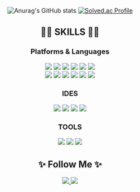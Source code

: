 <div align="center">

  ![Anurag's GitHub stats](https://github-readme-stats.vercel.app/api?username=rud2403&show_icons=true&theme=tokyonight) 
  [![Solved.ac Profile](http://mazassumnida.wtf/api/v2/generate_badge?boj=rud2403)](https://solved.ac/rud2403/)

## 👨‍💻 SKILLS 👨‍💻
### Platforms & Languages
  
  <img src="https://img.shields.io/badge/Java-007396?style=flat-square&logo=Java&logoColor=white"/>
  <img src="https://img.shields.io/badge/Spring-6DB33F?style=flat-square&amp;logo=Spring&amp;logoColor=white">
  <img src="https://img.shields.io/badge/Spring Boot-6DB33F?style=flat-square&amp;logo=Spring Boot&amp;logoColor=white">
  <img src="https://img.shields.io/badge/JavaScript-F7DF1E?style=flat-square&logo=JavaScript&logoColor=white"/>
  <img src="https://img.shields.io/badge/Vue.js-4FC08D?style=flat-square&logo=Vue.js&logoColor=white"/>
  <img src="https://img.shields.io/badge/jQuery-0769AD?style=flat-square&amp;logo=jQuery&amp;logoColor=white">
  <br>
  <img src="https://img.shields.io/badge/HTML5-E34F26?style=flat-square&amp;logo=HTML5&amp;logoColor=white">
  <img src="https://img.shields.io/badge/CSS3-1572B6?style=flat-square&amp;logo=CSS3&amp;logoColor=white">
  
  <img src="https://img.shields.io/badge/MySQL-4479A1?style=flat-square&amp;logo=MySQL&amp;logoColor=white">
  <img src="https://img.shields.io/badge/Oracle-F80000?style=flat-square&amp;logo=Oracle&amp;logoColor=white">
  
  <img src="https://img.shields.io/badge/Git-F05032?style=flat-square&amp;logo=Git&amp;logoColor=white">
  <img src="https://img.shields.io/badge/GitHub-181717.svg?&style=flat-square&logo=GitHub&logoColor=white">
  
### IDES
  
  <img src="https://img.shields.io/badge/Eclipse-2C2255.svg?&style=flat-square&logo=Eclipse%20IDE&logoColor=white">
  <img src="https://img.shields.io/badge/IntelliJ-000000.svg?&style=flat-square&logo=IntelliJ IDEA&logoColor=white">
  <img src="https://img.shields.io/badge/Visual%20Studio%20Code-007ACC.svg?&style=flat-square&logo=Visual%20Studio%20Code&logoColor=white">
  <img src="https://img.shields.io/badge/WebStorm-000000.svg?&style=flat-square&logo=WebStorm&logoColor=white">
  
### TOOLS
  <img src="https://img.shields.io/badge/Notion-000000.svg?&style=flat-square&logo=Notion&logoColor=white">
  <img src="https://img.shields.io/badge/Slack-4A154B.svg?&style=flat-square&logo=Slack&logoColor=white">
  <img src="https://img.shields.io/badge/Linear-5E6AD2.svg?&style=flat-square&logo=Linear&logoColor=white">
  
## ✨ Follow Me ✨
  <a href="https://bgm16.tistory.com/">
    <img src="https://img.shields.io/badge/Tistory-000000.svg?&style=flat-square&logo=Tistory&logoColor=white&link=https://bgm16.tistory.com/">
  </a>
  <a href="mailto:qkrrudals2403@naver.com">
    <img src="https://img.shields.io/badge/qkrrudals2403@naver.com-303C75A.svg?&style=flat-square&logo=Naver&logoColor=white&link=qkrrudals2403@naver.com">
  </a>
  
</div>

